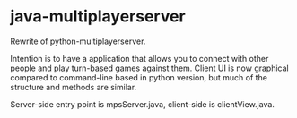# java-multiplayerserver

Rewrite of python-multiplayerserver.

Intention is to have a application that allows you to connect with other people and play turn-based games against them. Client UI is now graphical compared to command-line based in python version, but much of the structure and methods are similar.

Server-side entry point is mpsServer.java, client-side is clientView.java. 
